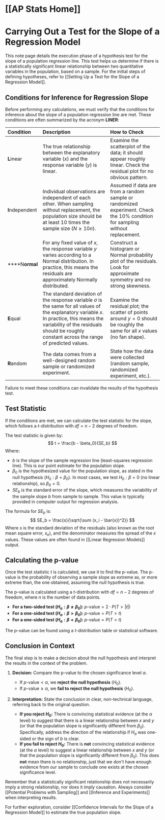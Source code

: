 # [[AP Stats Home]]
# Carrying Out a Test for the Slope of a Regression Model

This note page details the execution phase of a hypothesis test for the slope of a population regression line. This test helps us determine if there is a statistically significant linear relationship between two quantitative variables in the population, based on a sample. For the initial steps of defining hypotheses, refer to [[Setting Up a Test for the Slope of a Regression Model]].

## Conditions for Inference for Regression Slope

Before performing any calculations, we must verify that the conditions for inference about the slope of a population regression line are met. These conditions are often summarized by the acronym **LINER**:

| Condition       | Description                                                                                                                                                                                                                                                                                                  | How to Check                                                                                                    |
| :-------------- | :----------------------------------------------------------------------------------------------------------------------------------------------------------------------------------------------------------------------------------------------------------------------------------------------------------- | :-------------------------------------------------------------------------------------------------------------- |
| **L**inear      | The true relationship between the explanatory variable ($x$) and the response variable ($y$) is linear.                                                                                                                                                                                                     | Examine the scatterplot of the data; it should appear roughly linear. Check the residual plot for no obvious pattern. |
| **I**ndependent | Individual observations are independent of each other. When sampling without replacement, the population size should be at least 10 times the sample size ($N \ge 10n$).                                                                                                                                    | Assumed if data are from a random sample or randomized experiment. Check the $10\%$ condition for sampling without replacement. |
| ****N**ormal**    | For any fixed value of $x$, the response variable $y$ varies according to a Normal distribution. In practice, this means the residuals are approximately Normally distributed.                                                                                                                             | Construct a histogram or Normal probability plot of the residuals. Look for approximate symmetry and no strong skewness. |
| **E**qual   | The standard deviation of the response variable $\sigma$ is the same for all values of the explanatory variable $x$. In practice, this means the variability of the residuals should be roughly constant across the range of predicted values.                                                                     | Examine the residual plot; the scatter of points around $y=0$ should be roughly the same for all $x$ values (no fan shape). |
| **R**andom      | The data comes from a well-designed random sample or randomized experiment.                                                                                                                                                                                                                                  | State how the data were collected (random sample, randomized experiment, etc.).                                     |

Failure to meet these conditions can invalidate the results of the hypothesis test.

## Test Statistic

If the conditions are met, we can calculate the test statistic for the slope, which follows a $t$-distribution with $df = n-2$ degrees of freedom.

The test statistic is given by:
$$ t = \frac{b - \beta_0}{SE_b} $$
Where:
*   $b$ is the slope of the sample regression line (least-squares regression line). This is our point estimate for the population slope.
*   $\beta_0$ is the hypothesized value for the population slope, as stated in the null hypothesis ($H_0: \beta = \beta_0$). In most cases, we test $H_0: \beta = 0$ (no linear relationship), so $\beta_0 = 0$.
*   $SE_b$ is the standard error of the slope, which measures the variability of the sample slope $b$ from sample to sample. This value is typically provided in computer output for regression analysis.

The formula for $SE_b$ is:
$$ SE_b = \frac{s}{\sqrt{\sum (x_i - \bar{x})^2}} $$
Where $s$ is the standard deviation of the residuals (also known as the root mean square error, $s_e$), and the denominator measures the spread of the $x$ values. These values are often found in [[Linear Regression Models]] output.

## Calculating the p-value

Once the test statistic $t$ is calculated, we use it to find the p-value. The p-value is the probability of observing a sample slope as extreme as, or more extreme than, the one obtained, assuming the null hypothesis is true.

The p-value is calculated using a $t$-distribution with $df = n-2$ degrees of freedom, where $n$ is the number of data points.

*   **For a two-sided test ($H_a: \beta \ne \beta_0$):**
    $p\text{-value} = 2 \cdot P(T > |t|)$
*   **For a one-sided test ($H_a: \beta > \beta_0$):**
    $p\text{-value} = P(T > t)$
*   **For a one-sided test ($H_a: \beta < \beta_0$):**
    $p\text{-value} = P(T < t)$

The p-value can be found using a $t$-distribution table or statistical software.

## Conclusion in Context

The final step is to make a decision about the null hypothesis and interpret the results in the context of the problem.

1.  **Decision:** Compare the p-value to the chosen significance level $\alpha$.
    *   If $p\text{-value} < \alpha$, we **reject the null hypothesis** ($H_0$).
    *   If $p\text{-value} \ge \alpha$, we **fail to reject the null hypothesis** ($H_0$).

2.  **Interpretation:** State the conclusion in clear, non-technical language, referring back to the original question.

    *   **If you reject $H_0$:** There is convincing statistical evidence (at the $\alpha$ level) to suggest that there is a linear relationship between $x$ and $y$ (or that the population slope is significantly different from $\beta_0$). Specifically, address the direction of the relationship if $H_a$ was one-sided or the sign of $b$ is clear.
    *   **If you fail to reject $H_0$:** There is **not** convincing statistical evidence (at the $\alpha$ level) to suggest a linear relationship between $x$ and $y$ (or that the population slope is significantly different from $\beta_0$). This does **not** mean there is no relationship, just that we don't have enough evidence from our sample to conclude one exists at the chosen significance level.

Remember that a statistically significant relationship does not necessarily imply a strong relationship, nor does it imply causation. Always consider [[Potential Problems with Sampling]] and [[Inference and Experiments]] when interpreting results.

For further exploration, consider [[Confidence Intervals for the Slope of a Regression Model]] to estimate the true population slope.